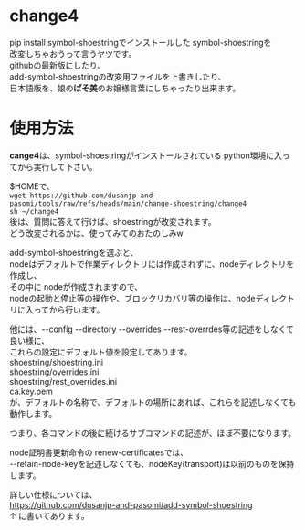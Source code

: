 # change4
pip install symbol-shoestringでインストールした symbol-shoestringを  
改変しちゃおうって言うヤツです。  
githubの最新版にしたり、  
add-symbol-shoestringの改変用ファイルを上書きしたり、  
日本語版を、娘の**ぱそ美**のお嬢様言葉にしちゃったり出来ます。  

# 使用方法
**cange4**は、symbol-shoestringがインストールされている python環境に入ってから実行して下さい。  
  
$HOMEで、  
`wget https://github.com/dusanjp-and-pasomi/tools/raw/refs/heads/main/change-shoestring/change4`  
`sh ~/change4`  
後は、質問に答えて行けば、shoestringが改変されます。  
どう改変されるかは、使ってみてのおたのしみw  
  
add-symbol-shoestringを選ぶと、  
nodeはデフォルトで作業ディレクトリには作成されずに、nodeディレクトリを作成し、  
その中に nodeが作成されますので、  
nodeの起動と停止等の操作や、ブロックリカバリ等の操作は、nodeディレクトリに入ってから行います。  
  
他には、--config --directory --overrides --rest-overrdes等の記述をしなくて良い様に、  
これらの設定にデフォルト値を設定してあります。  
shoestring/shoestring.ini  
shoestring/overrides.ini  
shoestring/rest_overrides.ini  
ca.key.pem  
が、デフォルトの名称で、デフォルトの場所にあれば、これらを記述しなくても動作します。  
  
つまり、各コマンドの後に続けるサブコマンドの記述が、ほぼ不要になります。  
  
node証明書更新命令の renew-certificatesでは、  
--retain-node-keyを記述しなくても、nodeKey(transport)は以前のものを保持します。  
  
詳しい仕様については、  
https://github.com/dusanjp-and-pasomi/add-symbol-shoestring  
↑ に書いてあります。  
 
